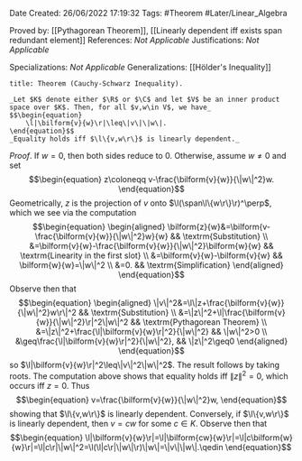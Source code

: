 <div class="topSpace"></div>

Date Created: 26/06/2022 17:19:32
Tags: #Theorem #Later/Linear_Algebra

Proved by: [[Pythagorean Theorem]], [[Linearly dependent iff exists span redundant element]]
References: _Not Applicable_
Justifications: _Not Applicable_

Specializations: _Not Applicable_
Generalizations: [[Hölder's Inequality]]

``` ad-Theorem
title: Theorem (Cauchy-Schwarz Inequality).

_Let $K$ denote either $\R$ or $\C$ and let $V$ be an inner product space over $K$. Then, for all $v,w\in V$, we have_
$$\begin{equation}
    \l|\bilform{v}{w}\r|\leq\|v\|\|w\|.
\end{equation}$$
_Equality holds iff $\l\{v,w\r\}$ is linearly dependent._

```

_Proof_. If $w=0$, then both sides reduce to $0$. Otherwise, assume $w\neq0$ and set
$$\begin{equation}
    z\coloneqq v-\frac{\bilform{v}{w}}{\|w\|^2}w.
\end{equation}$$
Geometrically, $z$ is the projection of $v$ onto $\l(\span\l\{w\r\}\r)^\perp$, which we see via the computation
$$\begin{equation}
    \begin{aligned}
        \bilform{z}{w}&=\bilform{v-\frac{\bilform{v}{w}}{\|w\|^2}w}{w} && \textrm{Substitution} \\
        &=\bilform{v}{w}-\frac{\bilform{v}{w}}{\|w\|^2}\bilform{w}{w} && \textrm{Linearity in the first slot} \\
        &=\bilform{v}{w}-\bilform{v}{w} && \bilform{w}{w}=\|w\|^2 \\
        &=0. && \textrm{Simplification}
    \end{aligned}
\end{equation}$$
Observe then that
$$\begin{equation}
    \begin{aligned}
        \|v\|^2&=\l\|z+\frac{\bilform{v}{w}}{\|w\|^2}w\r\|^2  && \textrm{Substitution} \\
        &=\|z\|^2+\l|\frac{\bilform{v}{w}}{\|w\|^2}\r|^2\|w\|^2 && \textrm{Pythagorean Theorem} \\
        &=\|z\|^2+\frac{\l|\bilform{v}{w}\r|^2}{\|w\|^2} && \|w\|^2>0 \\
        &\geq\frac{\l|\bilform{v}{w}\r|^2}{\|w\|^2}, && \|z\|^2\geq0
    \end{aligned}
\end{equation}$$
so $\l|\bilform{v}{w}\r|^2\leq\|v\|^2\|w\|^2$. The result follows by taking roots. The computation above shows that equality holds iff $\|z\|^2=0$, which occurs iff $z=0$. Thus
$$\begin{equation}
    v=\frac{\bilform{v}{w}}{\|w\|^2}w,
\end{equation}$$
showing that $\l\{v,w\r\}$ is linearly dependent. Conversely, if $\l\{v,w\r\}$ is linearly dependent, then $v=cw$ for some $c\in K$. Observe then that
$$\begin{equation}
    \l|\bilform{v}{w}\r|=\l|\bilform{cw}{w}\r|=\l|c\bilform{w}{w}\r|=\l|c\r|\|w\|^2=\l(\l|c\r|\|w\|\r)\|w\|=\|v\|\|w\|.\qedin
\end{equation}$$

